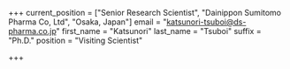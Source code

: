 +++
current_position = ["Senior Research Scientist", "Dainippon Sumitomo Pharma Co, Ltd", "Osaka, Japan"]
email = "katsunori-tsuboi@ds-pharma.co.jp"
first_name = "Katsunori"
last_name = "Tsuboi"
suffix = "Ph.D."
position = "Visiting Scientist"

+++


